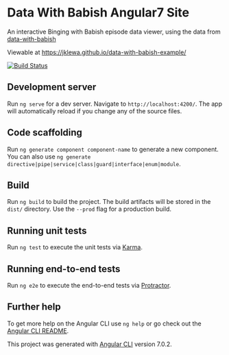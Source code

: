 # Data With Babish Angular7 Site

An interactive Binging with Babish episode data viewer, using the data from [data-with-babish](https://github.com/jklewa/data-with-babish/)

Viewable at https://jklewa.github.io/data-with-babish-example/

[![Build Status](https://travis-ci.com/jklewa/data-with-babish-example.svg?branch=master)](https://travis-ci.com/jklewa/data-with-babish-example)

## Development server

Run `ng serve` for a dev server. Navigate to `http://localhost:4200/`. The app will automatically reload if you change any of the source files.

## Code scaffolding

Run `ng generate component component-name` to generate a new component. You can also use `ng generate directive|pipe|service|class|guard|interface|enum|module`.

## Build

Run `ng build` to build the project. The build artifacts will be stored in the `dist/` directory. Use the `--prod` flag for a production build.

## Running unit tests

Run `ng test` to execute the unit tests via [Karma](https://karma-runner.github.io).

## Running end-to-end tests

Run `ng e2e` to execute the end-to-end tests via [Protractor](http://www.protractortest.org/).

## Further help

To get more help on the Angular CLI use `ng help` or go check out the [Angular CLI README](https://github.com/angular/angular-cli/blob/master/README.md).

This project was generated with [Angular CLI](https://github.com/angular/angular-cli) version 7.0.2.

